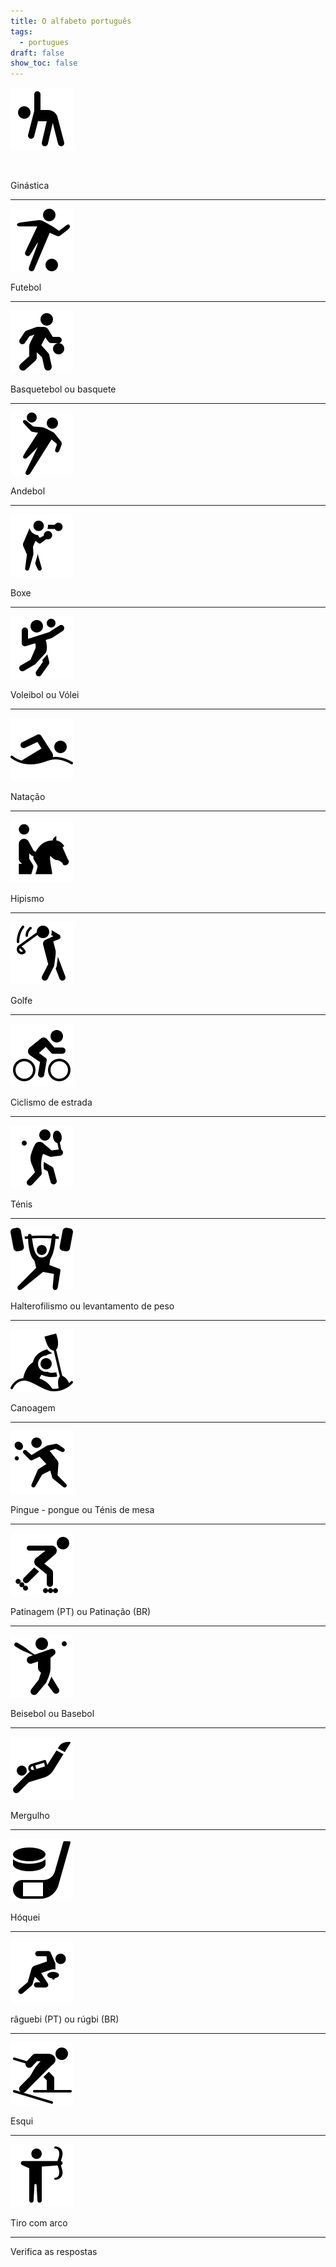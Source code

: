```yaml
---
title: O alfabeto português
tags:
  - portugues
draft: false
show_toc: false
---
```

![](/img/icons8-ginastica-100.png)

![]()

<e-answer> Ginástica </e-answer>

- - -

![](/img/icons8-futebol-100.png)

<e-answer> Futebol </e-answer>

- - -

![](/img/icons8-basquetebol-100.png)

<e-answer> Basquetebol </e-answer> ou <e-answer> basquete </e-answe>

- - -

![](/img/icons8-andebol-100.png)

<e-answer> Andebol </e-answer>

- - -

![](/img/icons8-boxe-100.png)

<e-answer> Boxe </e-answer>

- - -

![](/img/icons8-voleibol-100.png)

<e-answer> Voleibol </e-answer> ou <e-answer> Vólei </e-answer>

- - -

![](/img/icons8-natação-100.png)

<e-answer> Natação </e-answer> 

- - -

![](/img/icons8-hipismo-100.png)

<e-answer> Hipismo </e-answer>

- - -

![](/img/icons8-golfe-100.png)

<e-answer> Golfe </e-answer> 

- - -

![](/img/icons8-ciclismo-de-estrada-100.png)

<e-answer> Ciclismo </e-answer> <e-answer> de </e-answer> <e-answer> estrada </e-answer>

- - -

![](/img/icons8-tenis-2-100.png)

<e-answer> Ténis </e-answer>

- - -

![](/img/icons8-levantamento-de-peso-100.png)

<e-answer> Halterofilismo </e-answer> ou <e-answer> levantamento </e-answer> <e-answer> de </e-answer> <e-answer> peso </e-anwer>

- - -

![](/img/icons8-canoagem-slalom-100.png)

<e-answer> Canoagem </e-answer>

- - -

![](/img/icons8-pingue-pongue-100.png)

<e-answer> Pingue </e-answer> - <e-answer> pongue </e-answer> ou <e-answer> Ténis </e-answer> <e-answer> de </e-answer> <e-answer> mesa </e-answer>

- - -

![](/img/icons8-patinagem100.png)

<e-answer> Patinagem </e-answer>(PT) ou <e-answer> Patinação </e-answer>(BR)

- - -

![](/img/icons8-basebol-100.png)

<e-answer> Beisebol </e-answer> ou <e-answer> Basebol </e-answer>

- - -

![](/img/icons8-mergulho-100.png)

<e-answer> Mergulho </e-answer>

- - -

![](/img/icons8-hoquei-100.png)

<e-answer> Hóquei </e-answer>

- - -

![](/img/icons8-raguebi-100.png)

<e-answer> râguebi </e-answer> (PT) ou <e-answer> rúgbi </e-answer> (BR)

- - -

![](/img/icons8-esqui_100.png)

<e-answer> Esqui </e-answer>

- - -

![](/img/tiro_com_arco.png)

<e-answer> Tiro com arco </e-answer>

---

<e-validate> Verifica as respostas </e-validate>
